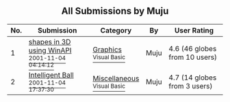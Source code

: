﻿<div align="center">

## All Submissions by Muju

</div>

No.  | Submission | Category | By   | User Rating
---- | ---------- | -------- | ---- | -----------
1 | [shapes in 3D using WinAPI<br /><sup>2001-11-04 04:14:12</sup>](https://github.com/Planet-Source-Code/muju-shapes-in-3d-using-winapi__1-28625) | [Graphics<br /><sup>Visual Basic</sup>](../ByCategory/graphics__1-46.md) | Muju | 4.6 (46 globes from 10 users)
2 | [Intelligent Ball<br /><sup>2001-11-04 17:37:30</sup>](https://github.com/Planet-Source-Code/muju-intelligent-ball__1-28633) | [Miscellaneous<br /><sup>Visual Basic</sup>](../ByCategory/miscellaneous__1-1.md) | Muju | 4.7 (14 globes from 3 users)
